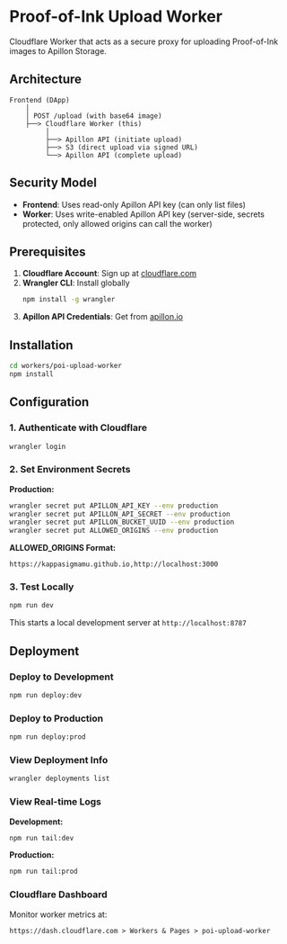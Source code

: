 # Proof-of-Ink Upload Worker

Cloudflare Worker that acts as a secure proxy for uploading Proof-of-Ink images to Apillon Storage.

## Architecture

```
Frontend (DApp)
    │
    │ POST /upload (with base64 image)
    ├──> Cloudflare Worker (this)
         │
         ├──> Apillon API (initiate upload)
         ├──> S3 (direct upload via signed URL)
         └──> Apillon API (complete upload)
```

## Security Model

- **Frontend**: Uses read-only Apillon API key (can only list files)
- **Worker**: Uses write-enabled Apillon API key (server-side, secrets protected, only allowed origins can call the worker)

## Prerequisites

1. **Cloudflare Account**: Sign up at [cloudflare.com](https://cloudflare.com)
2. **Wrangler CLI**: Install globally
   ```bash
   npm install -g wrangler
   ```
3. **Apillon API Credentials**: Get from [apillon.io](https://apillon.io)

## Installation

```bash
cd workers/poi-upload-worker
npm install
```

## Configuration

### 1. Authenticate with Cloudflare

```bash
wrangler login
```

### 2. Set Environment Secrets

**Production:**

```bash
wrangler secret put APILLON_API_KEY --env production
wrangler secret put APILLON_API_SECRET --env production
wrangler secret put APILLON_BUCKET_UUID --env production
wrangler secret put ALLOWED_ORIGINS --env production
```

**ALLOWED_ORIGINS Format:**

```
https://kappasigmamu.github.io,http://localhost:3000
```

### 3. Test Locally

```bash
npm run dev
```

This starts a local development server at `http://localhost:8787`

## Deployment

### Deploy to Development

```bash
npm run deploy:dev
```

### Deploy to Production

```bash
npm run deploy:prod
```

### View Deployment Info

```bash
wrangler deployments list
```

### View Real-time Logs

**Development:**

```bash
npm run tail:dev
```

**Production:**

```bash
npm run tail:prod
```

### Cloudflare Dashboard

Monitor worker metrics at:

```
https://dash.cloudflare.com > Workers & Pages > poi-upload-worker
```
